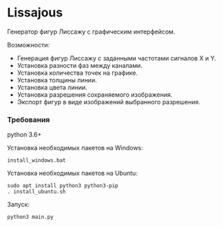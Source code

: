 # Lissajous

Генератор фигур Лиссажу с графическим интерфейсом.

Возможности:
* Генерация фигур Лиссажу с заданными частотами сигналов X и Y.
* Установка разности фаз между каналами.
* Установка количества точек на графике.
* Установка толщины линии.
* Установка цвета линии.
* Установка разрешения сохраняемого изображения.
* Экспорт фигур в виде изображений выбранного разрешения.


### Требования
python 3.6+

Установка необходимых пакетов на Windows:
```
install_windows.bat
```

Установка необходимых пакетов на Ubuntu:
```
sudo apt install python3 python3-pip
. install_ubuntu.sh
```

Запуск:
```
python3 main.py
```



